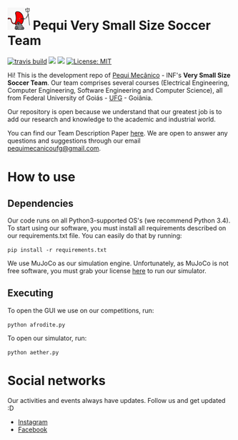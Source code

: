 # <img src="https://github.com/PEQUI-MEC/PY-VSSS-INF/blob/master/docs/images/pyfromhell.jpeg" width="50" height="50"/> Pequi Very Small Size Soccer Team
[![travis build](https://img.shields.io/travis/PEQUI-MEC/VSSS-INF/master.svg)](https://travis-ci.org/PEQUI-MEC/PY-VSSS-INF) ![](https://img.shields.io/github/stars/PEQUI-MEC/PY-VSSS-INF.svg) ![](https://img.shields.io/github/contributors/PEQUI-MEC/PY-VSSS-INF.svg) [![License: MIT](https://img.shields.io/badge/License-MIT-yellow.svg)](https://github.com/PEQUI-MEC/PY-VSSS-INF/blob/master/docs/LICENSE)

Hi! This is the development repo of [Pequi Mecânico](https://www.facebook.com/NucleoPMec/) - INF's **Very Small Size Soccer Team**. Our team comprises several courses (Electrical Engineering, Computer Engineering, Software Engineering and Computer Science), all from Federal University of Goiás - [UFG](https://www.ufg.br/) - Goiânia.

Our repository is open because we understand that our greatest job is to add our research and knowledge to the academic and industrial world.

You can find our Team Description Paper [here](https://github.com/bryanoliveira/PY-VSSS-INF/blob/master/docs/TDP%20VSSS%20INF%202018.pdf). We are open to answer any questions and suggestions through our email pequimecanicoufg@gmail.com.

# How to use


## Dependencies

Our code runs on all Python3-supported OS's (we recommend Python 3.4). To start using our software, you must install all requirements described on our requirements.txt file. You can easily do that by running:

`pip install -r requirements.txt`

We use MuJoCo as our simulation engine. Unfortunately, as MuJoCo is not free software, you must grab your license [here](https://www.roboti.us/license.html) to run our simulator.

## Executing

To open the GUI we use on our competitions, run:

`python afrodite.py`

To open our simulator, run:

`python aether.py`

# Social networks

Our activities and events always have updates. Follow us and get updated :D

- [Instagram](https://www.instagram.com/pequimecanico/)
- [Facebook](https://www.facebook.com/NucleoPMec)
